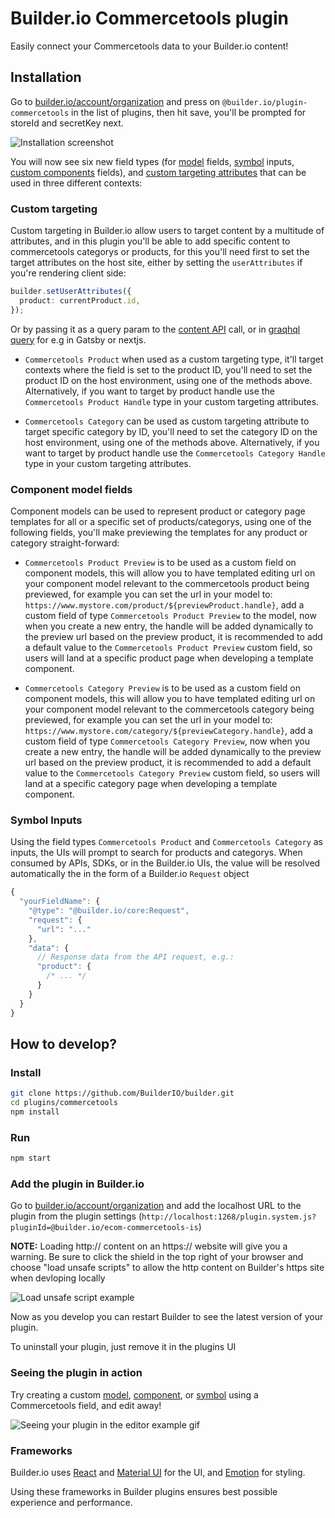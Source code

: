 # Builder.io Commercetools plugin

Easily connect your Commercetools data to your Builder.io content!

## Installation

Go to [builder.io/account/organization](https://builder.io/account/organization) and press on `@builder.io/plugin-commercetools` in the list of plugins, then hit save, you'll be prompted for storeId and secretKey next.

![Installation screenshot](https://cdn.builder.io/api/v1/image/assets%2F6d39f4449e2b4e6792a793bb8c1d9615%2F18a7201313914cccae7f0311a1a614ae)

You will now see six new field types (for [model](https://builder.io/c/docs/guides/getting-started-with-models) fields, [symbol](https://builder.io/c/docs/guides/symbols) inputs, [custom components](https://builder.io/c/docs/custom-react-components) fields), and [custom targeting attributes](https://www.builder.io/c/docs/guides/targeting-and-scheduling#custom-targeting) that can be used in three different contexts:

### Custom targeting

Custom targeting in Builder.io allow users to target content by a multitude of attributes, and in this plugin you'll be able to add specific content to commercetools categorys or products, for this you'll need first to set the target attributes on the host site, either by setting the `userAttributes` if you're rendering client side:

```ts
builder.setUserAttributes({
  product: currentProduct.id,
});
```

Or by passing it as a query param to the [content API](https://www.builder.io/c/docs/query-api#:~:text=userAttributes) call, or in [graqhql query](https://www.builder.io/c/docs/graphql-api#:~:text=with%20targeting) for e.g in Gatsby or nextjs.

- `Commercetools Product` when used as a custom targeting type, it'll target contexts where the field is set to the product ID, you'll need to set the product ID on the host environment, using one of the methods above. Alternatively, if you want to target by product handle use the `Commercetools Product Handle` type in your custom targeting attributes.

- `Commercetools Category` can be used as custom targeting attribute to target specific category by ID, you'll need to set the category ID on the host environment, using one of the methods above. Alternatively, if you want to target by product handle use the `Commercetools Category Handle` type in your custom targeting attributes.

### Component model fields

Component models can be used to represent product or category page templates for all or a specific set of products/categorys, using one of the following fields, you'll make previewing the templates for any product or category straight-forward:

- `Commercetools Product Preview` is to be used as a custom field on component models, this will allow you to have templated editing url on your component model relevant to the commercetools product being previewed, for example you can set the url in your model to:
  `https://www.mystore.com/product/${previewProduct.handle}`, add a custom field of type `Commercetools Product Preview` to the model, now when you create a new entry, the handle will be added dynamically to the preview url based on the preview product, it is recommended to add a default value to the `Commercetools Product Preview` custom field, so users will land at a specific product page when developing a template component.

- `Commercetools Category Preview` is to be used as a custom field on component models, this will allow you to have templated editing url on your component model relevant to the commercetools category being previewed, for example you can set the url in your model to:
  `https://www.mystore.com/category/${previewCategory.handle}`, add a custom field of type `Commercetools Category Preview`, now when you create a new entry, the handle will be added dynamically to the preview url based on the preview product, it is recommended to add a default value to the `Commercetools Category Preview` custom field, so users will land at a specific category page when developing a template component.

### Symbol Inputs

Using the field types `Commercetools Product` and `Commercetools Category` as inputs, the UIs will prompt to search for products and categorys. When consumed by APIs, SDKs, or in the Builder.io UIs, the value will be resolved automatically the in the form of a Builder.io `Request` object

```js
{
  "yourFieldName": {
    "@type": "@builder.io/core:Request",
    "request": {
      "url": "..."
    },
    "data": {
      // Response data from the API request, e.g.:
      "product": {
        /* ... */
      }
    }
  }
}
```

## How to develop?

### Install

```bash
git clone https://github.com/BuilderIO/builder.git
cd plugins/commercetools
npm install
```

### Run

```bash
npm start
```

### Add the plugin in Builder.io

Go to [builder.io/account/organization](https://builder.io/account/organization) and add the localhost URL to the plugin from the plugin settings (`http://localhost:1268/plugin.system.js?pluginId=@builder.io/ecom-commercetools-is`)

**NOTE:** Loading http:// content on an https:// website will give you a warning. Be sure to click the shield in the top right of your browser and choose "load unsafe scripts" to allow the http content on Builder's https site when devloping locally

<img alt="Load unsafe script example" src="https://i.stack.imgur.com/uSaLL.png">

Now as you develop you can restart Builder to see the latest version of your plugin.

To uninstall your plugin, just remove it in the plugins UI

### Seeing the plugin in action

Try creating a custom [model](https://builder.io/c/docs/guides/getting-started-with-models), [component](https://builder.io/c/docs/custom-react-components), or [symbol](https://builder.io/c/docs/guides/symbols) using a Commercetools field, and edit away!

<img src="https://i.imgur.com/uVOLn7A.gif" alt="Seeing your plugin in the editor example gif">

### Frameworks

Builder.io uses [React](https://github.com/facebook/react) and [Material UI](https://github.com/mui-org/material-ui) for the UI, and [Emotion](https://github.com/emotion-js/emotion) for styling.

Using these frameworks in Builder plugins ensures best possible experience and performance.
